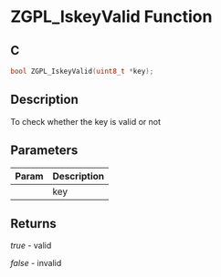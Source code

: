 # ZGPL_IskeyValid Function

## C

```c
bool ZGPL_IskeyValid(uint8_t *key);
```

## Description

 To check whether the key is valid or not

## Parameters

| Param | Description |
|:----- |:----------- |
|  | key  

## Returns

*true* - valid

*false* - invalid


